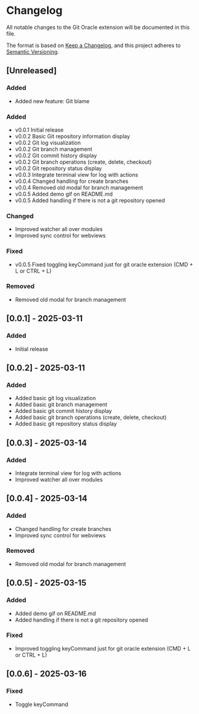 # Changelog

All notable changes to the Git Oracle extension will be documented in this file.

The format is based on [Keep a Changelog](https://keepachangelog.com/en/1.0.0/),
and this project adheres to [Semantic Versioning](https://semver.org/spec/v2.0.0.html).

## [Unreleased]
### Added
- Added new feature: Git blame


### Added
- v0.0.1  Initial release
- v0.0.2  Basic Git repository information display
- v0.0.2  Git log visualization
- v0.0.2  Git branch management
- v0.0.2  Git commit history display
- v0.0.2  Git branch operations (create, delete, checkout)
- v0.0.2  Git repository status display
- v0.0.3  Integrate terminal view for log with actions
- v0.0.4  Changed handling for create branches
- v0.0.4  Removed old modal for branch management
- v0.0.5  Added demo gif on README.md
- v0.0.5  Added handling if there is not a git repository opened


### Changed
- Improved watcher all over modules
- Improved sync control for webviews


### Fixed
- v0.0.5  Fixed toggling keyCommand just for git oracle extension (CMD + L or CTRL + L)


### Removed
- Removed old modal for branch management

## [0.0.1] - 2025-03-11

### Added
- Initial release


## [0.0.2] - 2025-03-11

### Added
- Added basic git log visualization
- Added basic git branch management
- Added basic git commit history display
- Added basic git branch operations (create, delete, checkout)
- Added basic git repository status display


## [0.0.3] - 2025-03-14

### Added
- Integrate terminal view for log with actions
- Improved watcher all over modules


## [0.0.4] - 2025-03-14

### Added
- Changed handling for create branches 
- Improved sync control for webviews
### Removed
- Removed old modal for branch management


## [0.0.5] - 2025-03-15

### Added
- Added demo gif on README.md
- Added handling if there is not a git repository opened
### Fixed
- Improved toggling keyCommand just for git oracle extension (CMD + L or CTRL + L)

## [0.0.6] - 2025-03-16
### Fixed 
- Toggle keyCommand

